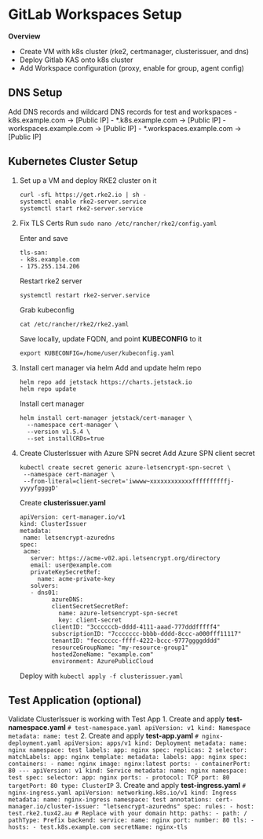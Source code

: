 # GitLab Workspaces Setup

**Overview**
- Create VM with k8s cluster (rke2, certmanager, clusterissuer, and dns)
- Deploy Gitlab KAS onto k8s cluster
- Add Workspace configuration (proxy, enable for group, agent config)

## DNS Setup
Add DNS records and wildcard DNS records for test and workspaces
  	- k8s.example.com -> [Public IP]
  	- *.k8s.example.com -> [Public IP]
  	- workspaces.example.com -> [Public IP]
  	- *.workspaces.example.com -> [Public IP]

## Kubernetes Cluster Setup
1. Set up a VM and deploy RKE2 cluster on it
    ```
    curl -sfL https://get.rke2.io | sh -
    systemctl enable rke2-server.service
    systemctl start rke2-server.service
    ```
2. Fix TLS Certs
    Run `sudo nano /etc/rancher/rke2/config.yaml`

    Enter and save
    ```
    tls-san:
    - k8s.example.com
    - 175.255.134.206
    ```
    Restart rke2 server
    ```
    systemctl restart rke2-server.service
    ```
    Grab kubeconfig
    ```
    cat /etc/rancher/rke2/rke2.yaml
    ```
    Save locally, update FQDN, and point **KUBECONFIG** to it
    ```
    export KUBECONFIG=/home/user/kubeconfig.yaml
    ```

3. Install cert manager via helm
    Add and update helm repo
    ```
    helm repo add jetstack https://charts.jetstack.io
    helm repo update
    ```
    Install cert manager
    ```
    helm install cert-manager jetstack/cert-manager \
      --namespace cert-manager \
      --version v1.5.4 \
      --set installCRDs=true
    ```
   
4. Create ClusterIssuer with Azure SPN secret
    Add Azure SPN client secret
    ```
    kubectl create secret generic azure-letsencrypt-spn-secret \
     --namespace cert-manager \
     --from-literal=client-secret='iwwww~xxxxxxxxxxxxffffffffffj-yyyyfggggD' 
    ```
    Create **clusterissuer.yaml**
    ```
    apiVersion: cert-manager.io/v1
    kind: ClusterIssuer
    metadata:
     name: letsencrypt-azuredns
    spec:
     acme:
       server: https://acme-v02.api.letsencrypt.org/directory
       email: user@example.com
       privateKeySecretRef:
         name: acme-private-key
       solvers:
       - dns01:
             azureDNS:
             clientSecretSecretRef:
               name: azure-letsencrypt-spn-secret
               key: client-secret
             clientID: "3ccccccb-dddd-4111-aaad-777dddfffff4"
             subscriptionID: "7ccccccc-bbbb-dddd-8ccc-a000fff11117"
             tenantID: "fecccccc-ffff-4222-bccc-9777ggggdddd"
             resourceGroupName: "my-resource-group1"
             hostedZoneName: "example.com"
             environment: AzurePublicCloud
    ```
    Deploy with `kubectl apply -f clusterissuer.yaml`

## Test Application (optional)

Validate ClusterIssuer is working with Test App
    1. Create and apply **test-namespace.yaml**
    ```
    # test-namespace.yaml
    apiVersion: v1
    kind: Namespace
    metadata:
      name: test
    ```
    2. Create and apply **test-app.yaml**
    ```
    # nginx-deployment.yaml
    apiVersion: apps/v1
    kind: Deployment
    metadata:
      name: nginx
      namespace: test
      labels:
        app: nginx
    spec:
      replicas: 2
      selector:
        matchLabels:
          app: nginx
      template:
        metadata:
          labels:
            app: nginx
        spec:
          containers:
          - name: nginx
            image: nginx:latest
            ports:
            - containerPort: 80
    ---
    apiVersion: v1
    kind: Service
    metadata:
      name: nginx
      namespace: test
    spec:
      selector:
        app: nginx
      ports:
      - protocol: TCP
        port: 80
        targetPort: 80
      type: ClusterIP
    ```
    3. Create and apply **test-ingress.yaml**
    ```
    # nginx-ingress.yaml
    apiVersion: networking.k8s.io/v1
    kind: Ingress
    metadata:
      name: nginx-ingress
      namespace: test
      annotations:
        cert-manager.io/cluster-issuer: "letsencrypt-azuredns"
    spec:
      rules:
      - host: test.rke2.tux42.au # Replace with your domain
        http:
          paths:
          - path: /
            pathType: Prefix
            backend:
              service:
                name: nginx
                port:
                  number: 80
      tls:
      - hosts:
        - test.k8s.example.com
        secretName: nginx-tls
    ```
    
